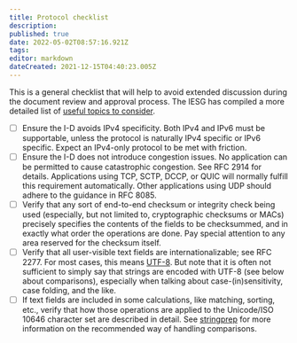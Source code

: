 ```yaml
---
title: Protocol checklist
description: 
published: true
date: 2022-05-02T08:57:16.921Z
tags: 
editor: markdown
dateCreated: 2021-12-15T04:40:23.005Z
---
```


This is a general checklist that will help to avoid extended discussion during the document review and approval process. The IESG has compiled a more detailed list of [useful topics to consider](https://trac.ietf.org/trac/iesg/wiki/ExpertTopics).

- [ ] Ensure the I-D avoids IPv4 specificity. Both IPv4 and IPv6 must be supportable, unless the protocol is naturally IPv4 specific or IPv6 specific. Expect an IPv4-only protocol to be met with friction.
- [ ] Ensure the I-D does not introduce congestion issues. No application can be permitted to cause catastrophic congestion. See RFC 2914 for details. Applications using TCP, SCTP, DCCP, or QUIC will normally fulfill this requirement automatically. Other applications using UDP should adhere to the guidance in RFC 8085.
- [ ] Verify that any sort of end-to-end checksum or integrity check being used (especially, but not limited to, cryptographic checksums or MACs) precisely specifies the contents of the fields to be checksummed, and in exactly what order the operations are done. Pay special attention to any area reserved for the checksum itself.
- [ ] Verify that all user-visible text fields are internationalizable; see RFC 2277. For most cases, this means [UTF-8](https://rfc-editor.org/info/rfc3629). But note that it is often not sufficient to simply say that strings are encoded with UTF-8 (see below about comparisons), especially when talking about case-(in)sensitivity, case folding, and the like.
- [ ] If text fields are included in some calculations, like matching, sorting, etc., verify that how those operations are applied to the Unicode/ISO 10646 character set are described in detail. See [stringprep](https://rfc-editor.org/info/rfc8264) for more information on the recommended way of handling comparisons.